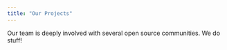 ```yaml
---
title: "Our Projects"
---
```


Our team is deeply involved with several open source communities. We do stuff!
